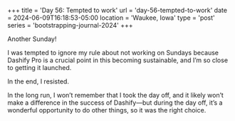 +++
title = 'Day 56: Tempted to work'
url = 'day-56-tempted-to-work'
date = 2024-06-09T16:18:53-05:00
location = 'Waukee, Iowa'
type = 'post'
series = 'bootstrapping-journal-2024'
+++

Another Sunday!

I was tempted to ignore my rule about not working on Sundays because Dashify Pro is a crucial point in this becoming sustainable, and I’m so close to getting it launched.

In the end, I resisted.

In the long run, I won’t remember that I took the day off, and it likely won’t make a difference in the success of Dashify—but during the day off, it’s a wonderful opportunity to do other things, so it was the right choice.
